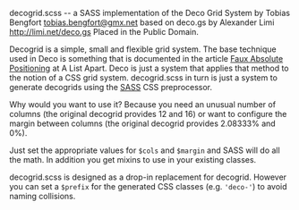 decogrid.scss -- a SASS implementation of the Deco Grid System
by Tobias Bengfort <tobias.bengfort@gmx.net>
based on deco.gs by Alexander Limi <http://limi.net/deco.gs>
Placed in the Public Domain.

Decogrid is a simple, small and flexible grid system.  The base technique used
in Deco is something that is documented in the article [Faux Absolute
Positioning][1] at A List Apart.  Deco is just a system that applies that
method to the notion of a CSS grid system.  decogrid.scss in turn is just a
system to generate decogrids using the [SASS][2] CSS preprocessor.

Why would you want to use it? Because you need an unusual number of columns
(the original decogrid provides 12 and 16) or want to configure the margin
between columns (the original decogrid provides 2.08333% and 0%).

Just set the appropriate values for `$cols` and `$margin` and SASS will do all
the math. In addition you get mixins to use in your existing classes.

decogrid.scss is designed as a drop-in replacement for decogrid.  However you
can set a `$prefix` for the generated CSS classes (e.g. `'deco-'`) to avoid
naming collisions.

[1]: http://www.alistapart.com/articles/fauxabsolutepositioning/
[2]: http://sass-lang.com

